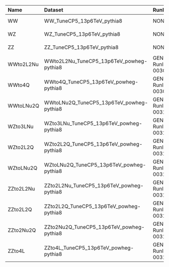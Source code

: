 | Name      | Dataset                                  | RunIII2024Summer24 Request          | Status                                  |
|:----------|:-----------------------------------------|:------------------------------------|:----------------------------------------|
| WW        | WW_TuneCP5_13p6TeV_pythia8               | NONE                                | $${\color{red}\textbf{MISSING}}$$       |
| WZ        | WZ_TuneCP5_13p6TeV_pythia8               | NONE                                | $${\color{red}\textbf{MISSING}}$$       |
| ZZ        | ZZ_TuneCP5_13p6TeV_pythia8               | NONE                                | $${\color{red}\textbf{MISSING}}$$       |
| WWto2L2Nu | WWto2L2Nu_TuneCP5_13p6TeV_powheg-pythia8 | GEN-RunIII2024Summer24wmLHEGS-00309 | $${\color{orange}\textbf{VALIDATION}}$$ |
| WWto4Q    | WWto4Q_TuneCP5_13p6TeV_powheg-pythia8    | GEN-RunIII2024Summer24wmLHEGS-00308 | $${\color{orange}\textbf{VALIDATION}}$$ |
| WWtoLNu2Q | WWtoLNu2Q_TuneCP5_13p6TeV_powheg-pythia8 | GEN-RunIII2024Summer24wmLHEGS-00310 | $${\color{orange}\textbf{VALIDATION}}$$ |
| WZto3LNu  | WZto3LNu_TuneCP5_13p6TeV_powheg-pythia8  | GEN-RunIII2024Summer24wmLHEGS-00313 | $${\color{orange}\textbf{VALIDATION}}$$ |
| WZto2L2Q  | WZto2L2Q_TuneCP5_13p6TeV_powheg-pythia8  | GEN-RunIII2024Summer24wmLHEGS-00311 | $${\color{orange}\textbf{VALIDATION}}$$ |
| WZtoLNu2Q | WZtoLNu2Q_TuneCP5_13p6TeV_powheg-pythia8 | GEN-RunIII2024Summer24wmLHEGS-00312 | $${\color{orange}\textbf{VALIDATION}}$$ |
| ZZto2L2Nu | ZZto2L2Nu_TuneCP5_13p6TeV_powheg-pythia8 | GEN-RunIII2024Summer24wmLHEGS-00314 | $${\color{orange}\textbf{VALIDATION}}$$ |
| ZZto2L2Q  | ZZto2L2Q_TuneCP5_13p6TeV_powheg-pythia8  | GEN-RunIII2024Summer24wmLHEGS-00317 | $${\color{orange}\textbf{VALIDATION}}$$ |
| ZZto2Nu2Q | ZZto2Nu2Q_TuneCP5_13p6TeV_powheg-pythia8 | GEN-RunIII2024Summer24wmLHEGS-00316 | $${\color{orange}\textbf{VALIDATION}}$$ |
| ZZto4L    | ZZto4L_TuneCP5_13p6TeV_powheg-pythia8    | GEN-RunIII2024Summer24wmLHEGS-00315 | $${\color{orange}\textbf{VALIDATION}}$$ |